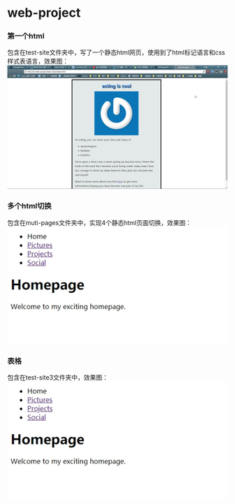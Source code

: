 # web-project

### 第一个html
包含在test-site文件夹中，写了一个静态html网页，使用到了html标记语言和css样式表语言，效果图：
![](https://github.com/LWTang/web-project/raw/master/screenshots/first-html.jpg)

### 多个html切换
包含在muti-pages文件夹中，实现4个静态html页面切换，效果图：
![](https://github.com/LWTang/web-project/raw/master/screenshots/muti-pages.jpg)

### 表格
包含在test-site3文件夹中，效果图：
![](https://github.com/LWTang/web-project/raw/master/screenshots/muti-pages.jpg)